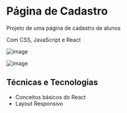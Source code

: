 # <h1>Página de Cadastro</h1>
<p>Projeto de uma página de cadastro de alunos</p>
<p>Com CSS, JavaScript e React</p>

![image](https://user-images.githubusercontent.com/115930506/214916274-d0f7b6e1-3bb6-4805-a56f-96a56d53e343.png)

![image](https://user-images.githubusercontent.com/115930506/214920254-8ccb5d0e-b6d5-4524-a3e4-0bbc2278aedd.png)

<h2>Técnicas e Tecnologias</h2>
<ul>
  <li>Conceitos básicos do React</li>
  <li>Layout Responsivo</li>
</ul>
